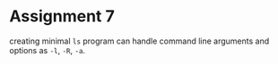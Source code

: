 # Assignment 7
creating minimal `ls` program can handle command line arguments and options as `-l`, `-R`, `-a`.
